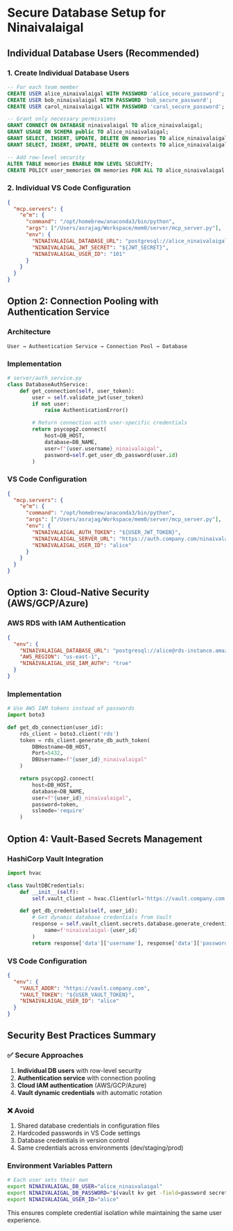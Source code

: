 # Secure Database Setup for Ninaivalaigal

## Individual Database Users (Recommended)

### 1. Create Individual Database Users
```sql
-- For each team member
CREATE USER alice_ninaivalaigal WITH PASSWORD 'alice_secure_password';
CREATE USER bob_ninaivalaigal WITH PASSWORD 'bob_secure_password';
CREATE USER carol_ninaivalaigal WITH PASSWORD 'carol_secure_password';

-- Grant only necessary permissions
GRANT CONNECT ON DATABASE ninaivalaigal TO alice_ninaivalaigal;
GRANT USAGE ON SCHEMA public TO alice_ninaivalaigal;
GRANT SELECT, INSERT, UPDATE, DELETE ON memories TO alice_ninaivalaigal;
GRANT SELECT, INSERT, UPDATE, DELETE ON contexts TO alice_ninaivalaigal;

-- Add row-level security
ALTER TABLE memories ENABLE ROW LEVEL SECURITY;
CREATE POLICY user_memories ON memories FOR ALL TO alice_ninaivalaigal USING (user_id = 101);
```

### 2. Individual VS Code Configuration
```json
{
  "mcp.servers": {
    "e^m": {
      "command": "/opt/homebrew/anaconda3/bin/python",
      "args": ["/Users/asrajag/Workspace/mem0/server/mcp_server.py"],
      "env": {
        "NINAIVALAIGAL_DATABASE_URL": "postgresql://alice_ninaivalaigal:alice_secure_password@server:5432/ninaivalaigal",
        "NINAIVALAIGAL_JWT_SECRET": "${JWT_SECRET}",
        "NINAIVALAIGAL_USER_ID": "101"
      }
    }
  }
}
```

## Option 2: Connection Pooling with Authentication Service

### Architecture
```
User → Authentication Service → Connection Pool → Database
```

### Implementation
```python
# server/auth_service.py
class DatabaseAuthService:
    def get_connection(self, user_token):
        user = self.validate_jwt(user_token)
        if not user:
            raise AuthenticationError()

        # Return connection with user-specific credentials
        return psycopg2.connect(
            host=DB_HOST,
            database=DB_NAME,
            user=f"{user.username}_ninaivalaigal",
            password=self.get_user_db_password(user.id)
        )
```

### VS Code Configuration
```json
{
  "mcp.servers": {
    "e^m": {
      "command": "/opt/homebrew/anaconda3/bin/python",
      "args": ["/Users/asrajag/Workspace/mem0/server/mcp_server.py"],
      "env": {
        "NINAIVALAIGAL_AUTH_TOKEN": "${USER_JWT_TOKEN}",
        "NINAIVALAIGAL_SERVER_URL": "https://auth.company.com/ninaivalaigal",
        "NINAIVALAIGAL_USER_ID": "alice"
      }
    }
  }
}
```

## Option 3: Cloud-Native Security (AWS/GCP/Azure)

### AWS RDS with IAM Authentication
```json
{
  "env": {
    "NINAIVALAIGAL_DATABASE_URL": "postgresql://alice@rds-instance.amazonaws.com:5432/ninaivalaigal",
    "AWS_REGION": "us-east-1",
    "NINAIVALAIGAL_USE_IAM_AUTH": "true"
  }
}
```

### Implementation
```python
# Use AWS IAM tokens instead of passwords
import boto3

def get_db_connection(user_id):
    rds_client = boto3.client('rds')
    token = rds_client.generate_db_auth_token(
        DBHostname=DB_HOST,
        Port=5432,
        DBUsername=f"{user_id}_ninaivalaigal"
    )

    return psycopg2.connect(
        host=DB_HOST,
        database=DB_NAME,
        user=f"{user_id}_ninaivalaigal",
        password=token,
        sslmode='require'
    )
```

## Option 4: Vault-Based Secrets Management

### HashiCorp Vault Integration
```python
import hvac

class VaultDBCredentials:
    def __init__(self):
        self.vault_client = hvac.Client(url='https://vault.company.com')

    def get_db_credentials(self, user_id):
        # Get dynamic database credentials from Vault
        response = self.vault_client.secrets.database.generate_credentials(
            name=f'ninaivalaigal-{user_id}'
        )
        return response['data']['username'], response['data']['password']
```

### VS Code Configuration
```json
{
  "env": {
    "VAULT_ADDR": "https://vault.company.com",
    "VAULT_TOKEN": "${USER_VAULT_TOKEN}",
    "NINAIVALAIGAL_USER_ID": "alice"
  }
}
```

## Security Best Practices Summary

### ✅ Secure Approaches
1. **Individual DB users** with row-level security
2. **Authentication service** with connection pooling
3. **Cloud IAM authentication** (AWS/GCP/Azure)
4. **Vault dynamic credentials** with automatic rotation

### ❌ Avoid
1. Shared database credentials in configuration files
2. Hardcoded passwords in VS Code settings
3. Database credentials in version control
4. Same credentials across environments (dev/staging/prod)

### Environment Variables Pattern
```bash
# Each user sets their own
export NINAIVALAIGAL_DB_USER="alice_ninaivalaigal"
export NINAIVALAIGAL_DB_PASSWORD="$(vault kv get -field=password secret/alice/db)"
export NINAIVALAIGAL_USER_ID="alice"
```

This ensures complete credential isolation while maintaining the same user experience.
